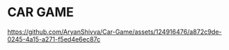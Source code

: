 # CAR GAME



https://github.com/AryanShivva/Car-Game/assets/124916476/a872c9de-0245-4a15-a271-f5ed4e6ec87c

